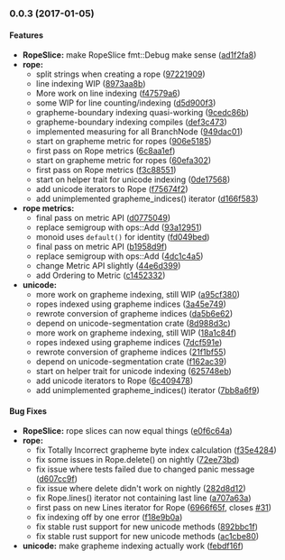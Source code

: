 <a name="0.0.3"></a>
### 0.0.3 (2017-01-05)


#### Features

* **RopeSlice:**  make RopeSlice fmt::Debug make sense ([ad1f2fa8](https://github.com/hawkw/an-editor/commit/ad1f2fa8c0c1bbb1d52ae95d07d1fe56b3d90e9b))
* **rope:**
  *  split strings when creating a rope ([97221909](https://github.com/hawkw/an-editor/commit/97221909108f7faa6ccd69daf273b6ac9d6d4595))
  *  line indexing WIP ([8973aa8b](https://github.com/hawkw/an-editor/commit/8973aa8be8331e43a2330d1e08c249b959f47d29))
  *  More work on line indexing ([f47579a6](https://github.com/hawkw/an-editor/commit/f47579a67e8752f9c4f914a6bdb2f46a13c24f0c))
  *  some WIP for line counting/indexing ([d5d900f3](https://github.com/hawkw/an-editor/commit/d5d900f367800097c5e0adade3fb933cebf9e8ea))
  *  grapheme-boundary indexing quasi-working ([9cedc86b](https://github.com/hawkw/an-editor/commit/9cedc86bd735b6db51df344643f7298cbe6accf7))
  *  grapheme-boundary indexing compiles ([def3c473](https://github.com/hawkw/an-editor/commit/def3c473d0aa420a1f42ccf8db4b5bddaf37cdf8))
  *  implemented measuring for all BranchNode ([949dac01](https://github.com/hawkw/an-editor/commit/949dac01d2f544b1711a3cb08b0ba19f437b548c))
  *  start on grapheme metric for ropes ([906e5185](https://github.com/hawkw/an-editor/commit/906e5185e6245d8b1c5744106204203aaee0a87e))
  *  first pass on Rope metrics ([6c8aa1ef](https://github.com/hawkw/an-editor/commit/6c8aa1ef4cfa1c3f85c9561a2d6856fb1cfa91f7))
  *  start on grapheme metric for ropes ([60efa302](https://github.com/hawkw/an-editor/commit/60efa30299772d3ba092d9eade3ffc9f748b9d8d))
  *  first pass on Rope metrics ([f3c88551](https://github.com/hawkw/an-editor/commit/f3c88551c17f8e73e05a3b1093de4806763a5d15))
  *  start on helper trait for unicode indexing ([0de17568](https://github.com/hawkw/an-editor/commit/0de17568fc599c567a16b16467636ceaa3ad34dc))
  *  add unicode iterators to Rope ([f75674f2](https://github.com/hawkw/an-editor/commit/f75674f2583c595ca8d8739d279145ea91fe0bf2))
  *  add unimplemented grapheme_indices() iterator ([d166f583](https://github.com/hawkw/an-editor/commit/d166f583bf8982abe08c6fb16648a25b180b3497))
* **rope metrics:**
  *  final pass on metric API ([d0775049](https://github.com/hawkw/an-editor/commit/d0775049f2ebbe052060b5b333800afdbd54f5c6))
  *  replace semigroup with ops::Add ([93a12951](https://github.com/hawkw/an-editor/commit/93a1295148f91d071a2828c91671d7b7a35c87e9))
  *  monoid uses `default()` for identity ([fd049bed](https://github.com/hawkw/an-editor/commit/fd049bed2121c4be92952fbfd129af5f86a319ca))
  *  final pass on metric API ([b1958d9f](https://github.com/hawkw/an-editor/commit/b1958d9f740e308f7c230143362c3b58ffa59b7b))
  *  replace semigroup with ops::Add ([4dc1c4a5](https://github.com/hawkw/an-editor/commit/4dc1c4a5d9a19fb8c898293b76ca0d76e7cabc7c))
  * change Metric API slightly ([44e6d399](https://github.com/hawkw/an-editor/commit/44e6d3996444b75b55755b614db2400256a99e6c))
  *  add Ordering to Metric ([c1452332](https://github.com/hawkw/an-editor/commit/c145233219c02905a448e0316784f585a8943b10))
* **unicode:**
  *  more work on grapheme indexing, still WIP ([a95cf380](https://github.com/hawkw/an-editor/commit/a95cf380866f0c2a69b4e2a4d23c4d019a816f0e))
  *  ropes indexed using grapheme indices ([3a45e749](https://github.com/hawkw/an-editor/commit/3a45e749dde027a5d4022f22dd147b3281e966a1))
  *  rewrote conversion of grapheme indices ([da5b6e62](https://github.com/hawkw/an-editor/commit/da5b6e62bbd4320ead772b0b93e2217d37c3b80e))
  *  depend on unicode-segmentation crate ([8d988d3c](https://github.com/hawkw/an-editor/commit/8d988d3cafb6245ee69cfebb79d7a588cca532eb))
  *  more work on grapheme indexing, still WIP ([18a1c84f](https://github.com/hawkw/an-editor/commit/18a1c84f28f506e017cb56f223597e26595e152a))
  *  ropes indexed using grapheme indices ([7dcf591e](https://github.com/hawkw/an-editor/commit/7dcf591e2ad1df0a4fa68c816c5411466e6a7e48))
  *  rewrote conversion of grapheme indices ([21f1bf55](https://github.com/hawkw/an-editor/commit/21f1bf55c57cd128c0345f3500de1c2eb0365158))
  *  depend on unicode-segmentation crate ([f162ac39](https://github.com/hawkw/an-editor/commit/f162ac39b2664fc50310448c01698e5612dd72f0))
  *  start on helper trait for unicode indexing ([625748eb](https://github.com/hawkw/an-editor/commit/625748ebc33bee9e860935c556b062c220422b98))
  *  add unicode iterators to Rope ([6c409478](https://github.com/hawkw/an-editor/commit/6c4094788f4ad4c8dd00355470980a1223d3fe7e))
  *  add unimplemented grapheme_indices() iterator ([7bb8a6f9](https://github.com/hawkw/an-editor/commit/7bb8a6f905137d35434c2df46a45503f3f102b4a))

#### Bug Fixes

* **RopeSlice:**  rope slices can now equal things ([e0f6c64a](https://github.com/hawkw/an-editor/commit/e0f6c64a579971d566d34c2a7031ba6eeb23f7df))
* **rope:**
  *  fix Totally Incorrect grapheme byte index calculation ([f35e4284](https://github.com/hawkw/an-editor/commit/f35e4284bf7f9defc9786cdf66fabda735d432d7))
  *  fix some issues in Rope.delete() on nightly ([72ee73bd](https://github.com/hawkw/an-editor/commit/72ee73bd6b4daa70e9bbb6bb2ec313fd25d27e8b))
  *  fix issue where tests failed due to changed panic message ([d607cc9f](https://github.com/hawkw/an-editor/commit/d607cc9f176824d72df4a19bb5bbdd75395f608e))
  *  fix issue where delete didn't work on nightly ([282d8d12](https://github.com/hawkw/an-editor/commit/282d8d1246fa9b290514c01f8ece44e836c351f5))
  *  fix Rope.lines() iterator not containing last line ([a707a63a](https://github.com/hawkw/an-editor/commit/a707a63aea270c23d53ef7a49a067e982642ebc9))
  *  first pass on new Lines iterator for Rope ([6966f65f](https://github.com/hawkw/an-editor/commit/6966f65f9d6e6f8e04a409675d6056a5879b7eb9), closes [#31](https://github.com/hawkw/an-editor/issues/31))
  *  fix indexing off by one error ([f18e9b0a](https://github.com/hawkw/an-editor/commit/f18e9b0a6720b12767c7faf5ee33796aea6592ed))
  *  fix stable rust support for new unicode methods ([892bbc1f](https://github.com/hawkw/an-editor/commit/892bbc1fc830975ffb1efc04619fb31ebeacee20))
  *  fix stable rust support for new unicode methods ([ac1cbe80](https://github.com/hawkw/an-editor/commit/ac1cbe8063ae5f0311e0a9bad0b77a334e429cbe))
* **unicode:**  make grapheme indexing actually work ([febdf16f](https://github.com/hawkw/an-editor/commit/febdf16fb0b6721cef0d59f3fe3d1ca3c94b4f2d))
